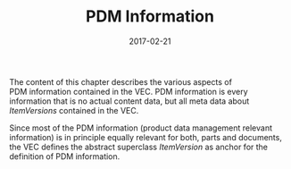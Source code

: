 ﻿---
title: PDM Information
toc: false
type: specs
layout:  package
date: "2017-02-21"
draft: false
specification: VEC
version: 1.1.3
documentType: "Recommendation"
elementType:  Package
menu:
  VEC-1.1.3:    
    identifier: pdm-information
    weight: 1002 

# Prev/next pager order (if `docs_section_pager` enabled in `params.toml`)
weight: 1002
---
<p> The content of this chapter describes the various aspects of PDM&#160;information contained in the VEC. PDM&#160;information is every information that is no actual content data, but all meta data about <i>ItemVersions</i> contained in the VEC.     </p>      <p> Since most of the PDM information (product data management relevant information) is in principle equally relevant for both, parts and documents, the VEC defines the abstract superclass <i>ItemVersion</i> as anchor for the definition of PDM information.      </p>